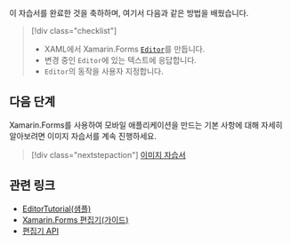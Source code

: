 이 자습서를 완료한 것을 축하하며, 여기서 다음과 같은 방법을 배웠습니다.

> [!div class="checklist"]
> - XAML에서 Xamarin.Forms [`Editor`](xref:Xamarin.Forms.Editor)를 만듭니다.
> - 변경 중인 `Editor`에 있는 텍스트에 응답합니다.
> - `Editor`의 동작을 사용자 지정합니다.

## <a name="next-steps"></a>다음 단계

Xamarin.Forms를 사용하여 모바일 애플리케이션을 만드는 기본 사항에 대해 자세히 알아보려면 이미지 자습서를 계속 진행하세요.

> [!div class="nextstepaction"]
> [이미지 자습서](~/get-started/tutorials/image/index.yml)

## <a name="related-links"></a>관련 링크

- [EditorTutorial(샘플)](https://developer.xamarin.com/samples/xamarin-forms/GetStarted/Tutorials/EditorTutorial)
- [Xamarin.Forms 편집기(가이드)](~/xamarin-forms/user-interface/text/editor.md)
- [편집기 API](xref:Xamarin.Forms.Editor)
